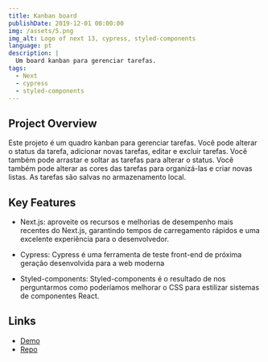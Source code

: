 ```yaml
---
title: Kanban board
publishDate: 2019-12-01 00:00:00
img: /assets/5.png
img_alt: Logo of next 13, cypress, styled-components
language: pt
description: |
  Um board kanban para gerenciar tarefas.
tags:
  - Next
  - cypress
  - styled-components
---
```


## Project Overview

Este projeto é um quadro kanban para gerenciar tarefas. Você pode alterar o status da tarefa, adicionar novas tarefas, editar e excluir tarefas. Você também pode arrastar e soltar as tarefas para alterar o status. Você também pode alterar as cores das tarefas para organizá-las e criar novas listas. As tarefas são salvas no armazenamento local.

## Key Features

- Next.js: aproveite os recursos e melhorias de desempenho mais recentes do Next.js, garantindo tempos de carregamento rápidos e uma excelente experiência para o desenvolvedor.

- Cypress: Cypress é uma ferramenta de teste front-end de próxima geração desenvolvida para a web moderna

- Styled-components: Styled-components é o resultado de nos perguntarmos como poderíamos melhorar o CSS para estilizar sistemas de componentes React.

## Links

- [Demo](https://kanban-dusky-five.vercel.app/)
- [Repo](https://github.com/juan-20/Kanban)
